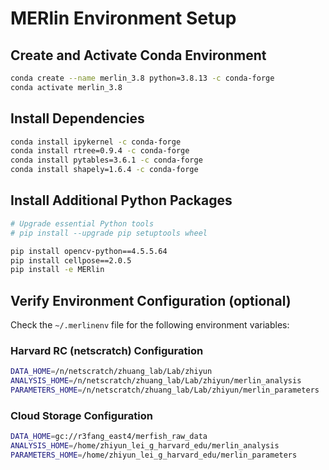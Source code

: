 # MERlin Environment Setup

## Create and Activate Conda Environment
```bash
conda create --name merlin_3.8 python=3.8.13 -c conda-forge
conda activate merlin_3.8
```

## Install Dependencies
```bash
conda install ipykernel -c conda-forge
conda install rtree=0.9.4 -c conda-forge
conda install pytables=3.6.1 -c conda-forge
conda install shapely=1.6.4 -c conda-forge
```

## Install Additional Python Packages
```bash
# Upgrade essential Python tools
# pip install --upgrade pip setuptools wheel

pip install opencv-python==4.5.5.64
pip install cellpose==2.0.5
pip install -e MERlin
```

## Verify Environment Configuration (optional)
Check the `~/.merlinenv` file for the following environment variables:


### Harvard RC (netscratch) Configuration
```bash
DATA_HOME=/n/netscratch/zhuang_lab/Lab/zhiyun
ANALYSIS_HOME=/n/netscratch/zhuang_lab/Lab/zhiyun/merlin_analysis
PARAMETERS_HOME=/n/netscratch/zhuang_lab/Lab/zhiyun/merlin_parameters
```

### Cloud Storage Configuration
```bash
DATA_HOME=gc://r3fang_east4/merfish_raw_data
ANALYSIS_HOME=/home/zhiyun_lei_g_harvard_edu/merlin_analysis
PARAMETERS_HOME=/home/zhiyun_lei_g_harvard_edu/merlin_parameters
```

